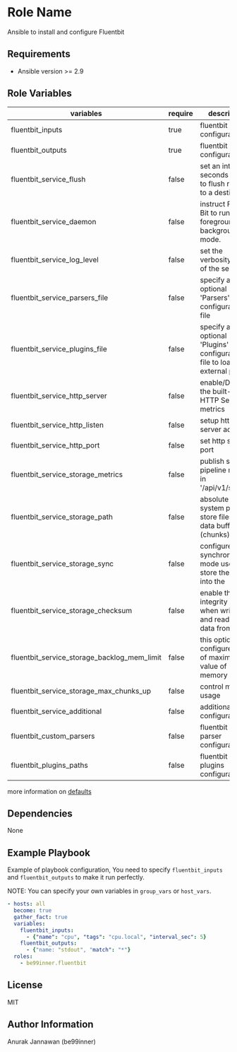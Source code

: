 # Role Name

Ansible to install and configure Fluentbit

## Requirements

- Ansible version >= 2.9

## Role Variables

| variables                                   | require | description                                                               | type       | default                 |
| ------------------------------------------- | ------- | ------------------------------------------------------------------------- | ---------- | ----------------------- |
| fluentbit_inputs                            | true    | fluentbit input configuration                                             | list(dict) | []                      |
| fluentbit_outputs                           | true    | fluentbit output configuration                                            | list(dict) | []                      |
| fluentbit_service_flush                     | false   | set an interval of seconds before to flush records to a destination       | number     | 5                       |
| fluentbit_service_daemon                    | false   | instruct Fluent Bit to run in foreground or background mode.              | string     | Off                     |
| fluentbit_service_log_level                 | false   | set the verbosity level of the service                                    | string     | info                    |
| fluentbit_service_parsers_file              | false   | specify an optional 'Parsers' configuration file                          | string     | parsers.conf            |
| fluentbit_service_plugins_file              | false   | specify an optional 'Plugins' configuration file to load external plugins | string     | plugins.conf            |
| fluentbit_service_http_server               | false   | enable/Disable the built-in HTTP Server for metrics                       | string     | Off                     |
| fluentbit_service_http_listen               | false   | setup http server address                                                 | string     | 0.0.0.0                 |
| fluentbit_service_http_port                 | false   | set http server port                                                      | number     | 2020                    |
| fluentbit_service_storage_metrics           | false   | publish storage pipeline metrics in '/api/v1/storage'                     | string     | on                      |
| fluentbit_service_storage_path              | false   | absolute file system path to store filesystem data buffers (chunks)       | string     | "/var/lib/td-agent-bit" |
| fluentbit_service_storage_sync              | false   | configure the synchronization mode used to store the data into the        | string     | normal                  |
| fluentbit_service_storage_checksum          | false   | enable the data integrity check when writing and reading data from the    | string     | off                     |
| fluentbit_service_storage_backlog_mem_limit | false   | this option configure a hint of maximum value of memory                   | string     | 5M                      |
| fluentbit_service_storage_max_chunks_up     | false   | control memory usage                                                      | number     | 128                     |
| fluentbit_service_additional                | false   | additional configuration                                                  | list(dict) | []                      |
| fluentbit_custom_parsers                    | false   | fluentbit custom parser configuration                                     | list(dict) | []                      |
| fluentbit_plugins_paths                     | false   | fluentbit custom plugins configuration                                    | list(dict) | []                      |

more information on [defaults](https://github.com/be99inner/ansible-fluentbit/blob/master/defaults/main.yml)

## Dependencies

None

## Example Playbook

Example of playbook configuration, You need to specify
`fluentbit_inputs` and `fluentbit_outputs` to make it run perfectly.

NOTE: You can specify your own variables in `group_vars` or `host_vars`.

```yaml
- hosts: all
  become: true
  gather_fact: true
  variables:
    fluentbit_inputs:
      - {"name": "cpu", "tags": "cpu.local", "interval_sec": 5}
    fluentbit_outputs:
      - {"name: "stdout", "match": "*"}
  roles:
    - be99inner.fluentbit
```

## License

MIT

## Author Information

Anurak Jannawan (be99inner)
